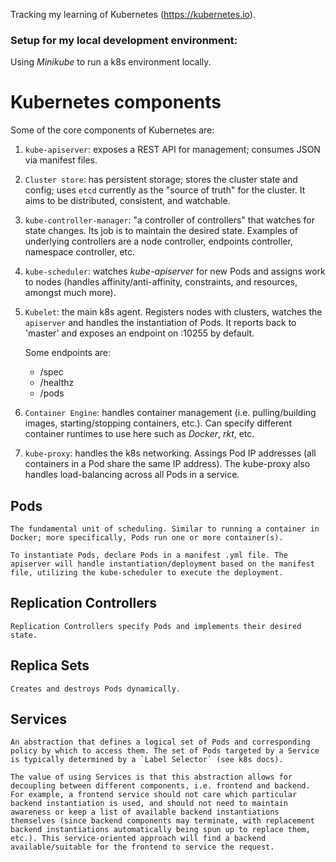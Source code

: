 Tracking my learning of Kubernetes (https://kubernetes.io).

### Setup for my local development environment:

Using *Minikube* to run a k8s environment locally.

# Kubernetes components

Some of the core components of Kubernetes are:

1. `kube-apiserver`: exposes a REST API for management; consumes JSON via manifest files.

2. `Cluster store`: has persistent storage; stores the cluster state and config; uses `etcd` currently as the "source of truth" for the cluster. It aims to be distributed, consistent, and watchable.

3. `kube-controller-manager`: "a controller of controllers" that watches for state changes. Its job is to maintain the desired state. Examples of underlying controllers are a node controller, endpoints controller, namespace controller, etc.

4. `kube-scheduler`: watches *kube-apiserver* for new Pods and assigns work to nodes (handles affinity/anti-affinity, constraints, and resources, amongst much more).

5. `Kubelet`: the main k8s agent. Registers nodes with clusters, watches the `apiserver` and handles the instantiation of Pods. It reports back to 'master' and exposes an endpoint on :10255 by default.

    Some endpoints are:
    * /spec
    * /healthz
    * /pods

6. `Container Engine`: handles container management (i.e. pulling/building images, starting/stopping containers, etc.). Can specify different container runtimes to use here such as *Docker*, *rkt*, etc.

7. `kube-proxy`: handles the k8s networking. Assings Pod IP addresses (all containers in a Pod share the same IP address). The kube-proxy also handles load-balancing across all Pods in a service.

## Pods

    The fundamental unit of scheduling. Similar to running a container in Docker; more specifically, Pods run one or more container(s).

    To instantiate Pods, declare Pods in a manifest .yml file. The apiserver will handle instantiation/deployment based on the manifest file, utilizing the kube-scheduler to execute the deployment.

## Replication Controllers

    Replication Controllers specify Pods and implements their desired state.

## Replica Sets

    Creates and destroys Pods dynamically.

## Services

    An abstraction that defines a logical set of Pods and corresponding policy by which to access them. The set of Pods targeted by a Service is typically determined by a `Label Selector` (see k8s docs).

    The value of using Services is that this abstraction allows for decoupling between different components, i.e. frontend and backend. For example, a frontend service should not care which particular backend instantiation is used, and should not need to maintain awareness or keep a list of available backend instantiations themselves (since backend components may terminate, with replacement backend instantiations automatically being spun up to replace them, etc.). This service-oriented approach will find a backend available/suitable for the frontend to service the request.
